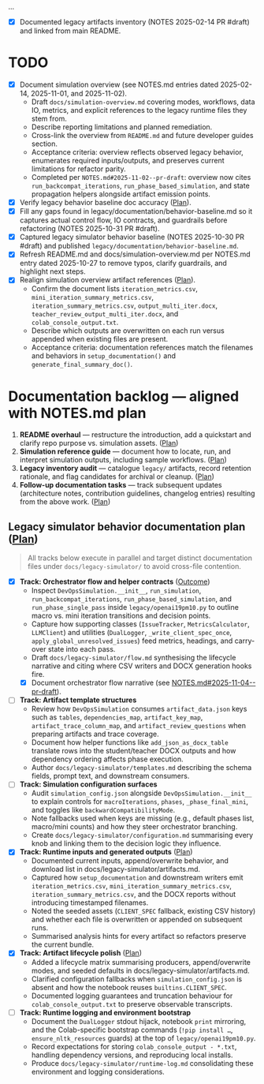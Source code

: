 ...
- [x] Documented legacy artifacts inventory (NOTES 2025-02-14 PR #draft) and linked from main README.
# TODO

- [x] Document simulation overview (see NOTES.md entries dated 2025-02-14,
      2025-11-01, and 2025-11-02).
  - Draft `docs/simulation-overview.md` covering modes, workflows, data IO,
    metrics, and explicit references to the legacy runtime files they stem
    from.
  - Describe reporting limitations and planned remediation.
  - Cross-link the overview from `README.md` and future developer guides
    section.
  - Acceptance criteria: overview reflects observed legacy behavior, enumerates
    required inputs/outputs, and preserves current limitations for refactor
    parity.
  - Completed per `NOTES.md#2025-11-02--pr-draft`: overview now cites
    `run_backcompat_iterations`, `run_phase_based_simulation`, and state
    propagation helpers alongside artifact emission points.
- [x] Verify legacy behavior baseline doc accuracy ([Plan](NOTES.md#2025-10-31--pr-draft)).
- [x] Fill any gaps found in legacy/documentation/behavior-baseline.md so it captures
      actual control flow, IO contracts, and guardrails before refactoring (NOTES 2025-10-31 PR #draft).
- [x] Captured legacy simulator behavior baseline (NOTES 2025-10-30 PR #draft)
  and published `legacy/documentation/behavior-baseline.md`.
- [x] Refresh README.md and docs/simulation-overview.md per NOTES.md entry dated
  2025-10-27 to remove typos, clarify guardrails, and highlight next steps.
- [x] Realign simulation overview artifact references ([Plan](NOTES.md#2025-11-03--pr-draft)).
  - Confirm the document lists `iteration_metrics.csv`,
    `mini_iteration_summary_metrics.csv`,
    `iteration_summary_metrics.csv`, `output_multi_iter.docx`,
    `teacher_review_output_multi_iter.docx`, and `colab_console_output.txt`.
  - Describe which outputs are overwritten on each run versus appended when
    existing files are present.
  - Acceptance criteria: documentation references match the filenames and
    behaviors in `setup_documentation()` and `generate_final_summary_doc()`.

# Documentation backlog — aligned with NOTES.md plan

1. **README overhaul** — restructure the introduction, add a quickstart and
   clarify repo purpose vs. simulation assets. ([Plan](NOTES.md#2025-10-26--pr-draft))
2. **Simulation reference guide** — document how to locate, run, and interpret
   simulation outputs, including sample workflows. ([Plan](NOTES.md#2025-10-26--pr-draft))
3. **Legacy inventory audit** — catalogue `legacy/` artifacts, record retention
   rationale, and flag candidates for archival or cleanup. ([Plan](NOTES.md#2025-10-26--pr-draft))
4. **Follow-up documentation tasks** — track subsequent updates (architecture
   notes, contribution guidelines, changelog entries) resulting from the above
   work. ([Plan](NOTES.md#2025-10-26--pr-draft))

## Legacy simulator behavior documentation plan ([Plan](NOTES.md#2025-10-29--pr-draft))

> All tracks below execute in parallel and target distinct documentation files
> under `docs/legacy-simulator/` to avoid cross-file contention.

- [x] **Track: Orchestrator flow and helper contracts** ([Outcome](NOTES.md#2025-11-05--pr-draft))
  - Inspect `DevOpsSimulation.__init__`, `run_simulation`,
    `run_backcompat_iterations`, `run_phase_based_simulation`, and
    `run_phase_single_pass` inside `legacy/openai19pm10.py` to outline macro vs.
    mini iteration transitions and decision points.
  - Capture how supporting classes (`IssueTracker`, `MetricsCalculator`,
    `LLMClient`) and utilities (`DualLogger`, `_write_client_spec_once`,
    `apply_global_unresolved_issues`) feed metrics, headings, and carry-over
    state into each pass.
  - Draft `docs/legacy-simulator/flow.md` synthesising the lifecycle narrative
    and citing where CSV writers and DOCX generation hooks fire.
  - [x] Document orchestrator flow narrative (see
    [NOTES.md#2025-11-04--pr-draft](NOTES.md#2025-11-04--pr-draft)).
- [ ] **Track: Artifact template structures**
  - Review how `DevOpsSimulation` consumes `artifact_data.json` keys such as
    `tables`, `dependencies_map`, `artifact_key_map`,
    `artifact_trace_column_map`, and `artifact_review_questions` when preparing
    artifacts and trace coverage.
  - Document how helper functions like `add_json_as_docx_table` translate rows
    into the student/teacher DOCX outputs and how dependency ordering affects
    phase execution.
  - Author `docs/legacy-simulator/templates.md` describing the schema fields,
    prompt text, and downstream consumers.
- [ ] **Track: Simulation configuration surfaces**
  - Audit `simulation_config.json` alongside `DevOpsSimulation.__init__` to
    explain controls for `macroIterations`, `phases`, `_phase_final_mini`, and
    toggles like `backwardCompatibilityMode`.
  - Note fallbacks used when keys are missing (e.g., default phases list,
    macro/mini counts) and how they steer orchestrator branching.
  - Create `docs/legacy-simulator/configuration.md` summarising every knob and
    linking them to the decision logic they influence.
- [x] **Track: Runtime inputs and generated outputs** ([Plan](NOTES.md#2025-11-06--pr-draft))
  - Documented current inputs, append/overwrite behavior, and download list in docs/legacy-simulator/artifacts.md.
  - Captured how `setup_documentation` and downstream writers emit
    `iteration_metrics.csv`, `mini_iteration_summary_metrics.csv`,
    `iteration_summary_metrics.csv`, and the DOCX reports without introducing
    timestamped filenames.
  - Noted the seeded assets (`CLIENT_SPEC` fallback, existing CSV history) and
    whether each file is overwritten or appended on subsequent runs.
  - Summarised analysis hints for every artifact so refactors preserve the
    current bundle.
- [x] **Track: Artifact lifecycle polish** ([Plan](NOTES.md#2025-11-07--pr-draft))
  - Added a lifecycle matrix summarising producers, append/overwrite modes, and seeded defaults in docs/legacy-simulator/artifacts.md.
  - Clarified configuration fallbacks when `simulation_config.json` is absent and how the notebook reuses `builtins.CLIENT_SPEC`.
  - Documented logging guarantees and truncation behaviour for `colab_console_output.txt` to preserve observable transcripts.
- [ ] **Track: Runtime logging and environment bootstrap**
  - Document the `DualLogger` stdout hijack, notebook `print` mirroring, and the
    Colab-specific bootstrap commands (`!pip install …`, `ensure_nltk_resources`
    guards) at the top of `legacy/openai19pm10.py`.
  - Record expectations for storing `colab_console_output - *.txt`, handling
    dependency versions, and reproducing local installs.
  - Produce `docs/legacy-simulator/runtime-log.md` consolidating these
    environment and logging considerations.
